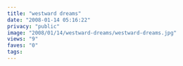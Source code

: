 ```yaml
---
title: "westward dreams"
date: "2008-01-14 05:16:22"
privacy: "public"
image: "2008/01/14/westward-dreams/westward-dreams.jpg"
views: "9"
faves: "0"
tags:
---
```


